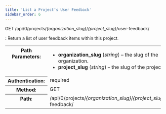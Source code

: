 ```yaml
---
title: 'List a Project’s User Feedback'
sidebar_order: 6
---
```


GET /api/0/projects/_{organization_slug}_/_{project_slug}_/user-feedback/

: Return a list of user feedback items within this project.

  <table class="table"><tbody valign="top"><tr><th>Path Parameters:</th><td><ul><li><strong>organization_slug</strong> (<em>string</em>) – the slug of the organization.</li><li><strong>project_slug</strong> (<em>string</em>) – the slug of the project.</li></ul></td></tr><tr><th>Authentication:</th><td>required</td></tr><tr><th>Method:</th><td>GET</td></tr><tr><th>Path:</th><td>/api/0/projects/<em>{organization_slug}</em>/<em>{project_slug}</em>/user-feedback/</td></tr></tbody></table>
